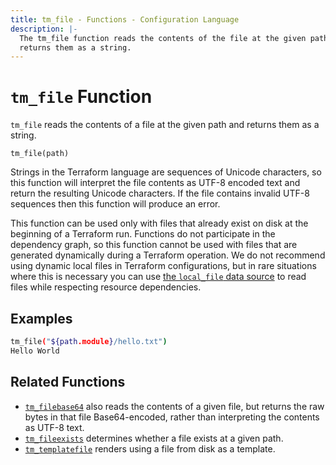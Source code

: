 ```yaml
---
title: tm_file - Functions - Configuration Language
description: |-
  The tm_file function reads the contents of the file at the given path and
  returns them as a string.
---
```


# `tm_file` Function

`tm_file` reads the contents of a file at the given path and returns them as a string.

```hcl
tm_file(path)
```

Strings in the Terraform language are sequences of Unicode characters, so
this function will interpret the file contents as UTF-8 encoded text and
return the resulting Unicode characters. If the file contains invalid UTF-8
sequences then this function will produce an error.

This function can be used only with files that already exist on disk
at the beginning of a Terraform run. Functions do not participate in the
dependency graph, so this function cannot be used with files that are generated
dynamically during a Terraform operation. We do not recommend using dynamic
local files in Terraform configurations, but in rare situations where this is
necessary you can use
[the `local_file` data source](https://registry.terraform.io/providers/hashicorp/local/latest/docs/data-sources/file)
to read files while respecting resource dependencies.

## Examples

```sh
tm_file("${path.module}/hello.txt")
Hello World
```

## Related Functions

* [`tm_filebase64`](./tm_filebase64.md) also reads the contents of a given file,
  but returns the raw bytes in that file Base64-encoded, rather than
  interpreting the contents as UTF-8 text.
* [`tm_fileexists`](./tm_fileexists.md) determines whether a file exists
  at a given path.
* [`tm_templatefile`](./tm_templatefile.md) renders using a file from disk as a
  template.
